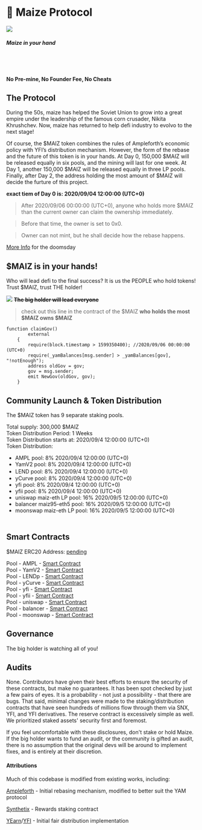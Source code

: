 # 🌽 Maize Protocol 
![](https://th.bing.com/th/id/OIP.oQZ_32LCDIQCXjhxCkJGbQHaFt?w=216&h=180&c=7&o=5&pid=1.7)
#### *Maize in your hand*
   　  
-----
#### No Pre-mine, No Founder Fee, No Cheats

## The Protocol
During the 50s, maize has helped the Soviet Union to grow into a great empire under the leadership of the famous corn crusader, Nikita Khrushchev. Now, maize has returned to help defi industry to evolvo to the next stage!

Of course, the $MAIZ token combines the rules of Ampleforth’s economic policy with YFI’s distribution mechanism. However, the form of the rebase and the future of this token is in your hands. At Day 0, 150,000 $MAIZ will be released equally in six pools, and the mining will last for one week. At Day 1, another 150,000 $MAIZ will be released equally in three LP pools. Finally, after Day 2, the address holding the most amount of $MAIZ will decide the furture of this project.

**exact tiem of Day 0 is: 2020/09/04 12:00:00 (UTC+0)**

> After 2020/09/06 00:00:00 (UTC+0), anyone who holds more $MAIZ than the current owner can claim the ownership immediately.

> Before that time, the owner is set to 0x0.

> Owner can not mint, but he shall decide how the rebase happens.

[More Info](https://github.com/Zombie-Finance/zombie-protocol/wiki/Doomsday-Prophecy---What-is-Doomsday-Clock-and-Debase%3F) for the doomsday

## $MAIZ is in your hands!

Who will lead defi to the final success? It is us the PEOPLE who hold tokens! Trust $MAIZ, trust THE holder!


![](https://th.bing.com/th/id/OIP.NbTFHjBbIgHnsmGninftWQHaFr?w=229&h=180&c=7&o=5&pid=1.7) 
**~~The big holder will lead everyone~~**


> check out this line in the contract of the $MAIZ **who holds the most $MAIZ owns $MAIZ**
```
function claimGov()
        external
    {
        require(block.timestamp > 1599350400); //2020/09/06 00:00:00 (UTC+0)
        require(_yamBalances[msg.sender] > _yamBalances[gov], "!notEnough");
        address oldGov = gov;
        gov = msg.sender;
        emit NewGov(oldGov, gov);
    }
```

## Community Launch & Token Distribution
The $MAIZ token has 9 separate staking pools.

Total supply: 300,000 $MAIZ  
Token Distribution Period: 1 Weeks  
Token Distribution starts at: 2020/09/4 12:00:00 (UTC+0)  
Token Distribution:
* AMPL pool: 8%    2020/09/4 12:00:00 (UTC+0)  
* YamV2 pool: 8%   2020/09/4 12:00:00 (UTC+0)  
* LEND pool: 8%    2020/09/4 12:00:00 (UTC+0)  　　　　
* yCurve pool: 8%    2020/09/4 12:00:00 (UTC+0)  
* yfi pool: 8%   2020/09/4 12:00:00 (UTC+0)  
* yfii pool: 8%    2020/09/4 12:00:00 (UTC+0) 
* uniswap maiz-eth LP pool: 16%    2020/09/5 12:00:00 (UTC+0)  
* balancer maiz95-eth5 pool: 16%   2020/09/5 12:00:00 (UTC+0)  
* moonswap maiz-eth LP pool: 16%    2020/09/5 12:00:00 (UTC+0) 　　　　　　　


## Smart Contracts
$MAIZ ERC20 Address: [pending](https://etherscan.io/token/)  

Pool - AMPL - [Smart Contract](https://etherscan.io/address/)  
Pool - YamV2 - [Smart Contract](https://etherscan.io/address/)  
Pool - LENDp  - [Smart Contract](https://etherscan.io/address/)  
Pool - yCurve - [Smart Contract](https://etherscan.io/address/)  
Pool - yfi - [Smart Contract](https://etherscan.io/address/)  
Pool - yfii - [Smart Contract](https://etherscan.io/address/)  
Pool - uniswap - [Smart Contract](https://etherscan.io/address/)  
Pool - balancer - [Smart Contract](https://etherscan.io/address/)  
Pool - moonswap - [Smart Contract](https://etherscan.io/address/)  


## Governance
The big holder is watching all of you!


## Audits

None. Contributors have given their best efforts to ensure the security of these contracts, but make no guarantees. It has been spot checked by just a few pairs of eyes. It is a probability - not just a possibility - that there are bugs. That said, minimal changes were made to the staking/distribution contracts that have seen hundreds of millions flow through them via SNX, YFI, and YFI derivatives. The reserve contract is excessively simple as well. We prioritized staked assets' security first and foremost.


If you feel uncomfortable with these disclosures, don't stake or hold Maize. If the big holder wants to fund an audit, or the community is gifted an audit, there is no assumption that the original devs will be around to implement fixes, and is entirely at their discretion.



#### Attributions
Much of this codebase is modified from existing works, including:

[Ampleforth](https://ampleforth.org) - Initial rebasing mechanism, modified to better suit the YAM protocol

[Synthetix](https://synthetix.io) - Rewards staking contract

[YEarn](https://yearn.finance)/[YFI](https://ygov.finance) - Initial fair distribution implementation
